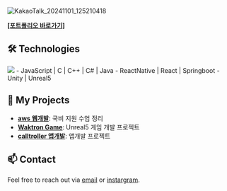 ![KakaoTalk_20241101_125210418](https://github.com/user-attachments/assets/b6ae8564-5414-4098-a89a-1ff8b614f070)

[**[포트폴리오 바로가기]**](https://rambe98.github.io/protfolio/)

## 🛠️ Technologies
 <img src="https://img.shields.io/badge/java-007396?style=for-the-badge&logo=java&logoColor=white"> 
- JavaScript | C | C++ | C# | Java
- ReactNative | React | Springboot
- Unity | Unreal5

## 🔗 My Projects
- [**aws 웹개발**](https://github.com/rambe98/full-stack-ssapganung): 국비 지원 수업 정리
- [**Waktron Game**](https://github.com/rambe98/WakTron.main): Unreal5 게임 개발 프로젝트
- [**calltroller 앱개발**](https://github.com/rambe98/teamwork): 앱개발 프로젝트

## 📫 Contact
Feel free to reach out via [email](mailto:rbgks33@gmail.com) or [instargram](https://www.instagram.com/_9uana/).
